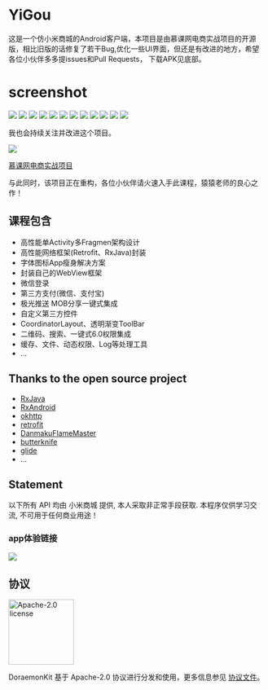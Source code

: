 # YiGou

这是一个仿小米商城的Android客户端，本项目是由慕课网电商实战项目的开源版，相比旧版的话修复了若干Bug,优化一些UI界面，但还是有改进的地方，希望各位小伙伴多多提issues和Pull Requests， 下载APK见底部。

# screenshot
![](picture/splash.png)
![](picture/home.png)
![](picture/person.png)
![](picture/sort.png)
![](picture/shopcart.png)
![](picture/faxian.png)
![](picture/detail.png)
![](picture/fenlei.png)
![](picture/login.png)
![](picture/pinfen.png)
![](picture/sacn.png)
![](picture/search.png)

我也会持续关注并改进这个项目。

<img src="picture/mooc.png">

[慕课网电商实战项目](https://coding.imooc.com/class/116.html)

与此同时，该项目正在重构，各位小伙伴请火速入手此课程，猿猿老师的良心之作！

## 课程包含 

* 高性能单Activity多Fragmen架构设计
* 高性能网络框架(Retrofit、RxJava)封装
* 字体图标App瘦身解决方案
* 封装自己的WebView框架
* 微信登录
* 第三方支付(微信、支付宝)
* 极光推送 MOB分享一键式集成
* 自定义第三方控件
* CoordinatorLayout、透明渐变ToolBar
* 二维码、搜索、一键式6.0权限集成
* 缓存、文件、动态权限、Log等处理工具
* ...

## Thanks to the open source project

* [RxJava](https://github.com/ReactiveX/RxJava)
* [RxAndroid](https://github.com/ReactiveX/RxAndroid)
* [okhttp](https://github.com/square/okhttp)
* [retrofit](https://github.com/square/retrofit)
* [DanmakuFlameMaster](https://github.com/Bilibili/DanmakuFlameMaster)
* [butterknife](https://github.com/JakeWharton/butterknife)
* [glide](https://github.com/bumptech/glide)
* ...

## Statement
以下所有 API 均由 小米商城 提供, 本人采取非正常手段获取. 本程序仅供学习交流, 不可用于任何商业用途！

### app体验链接
<img src="picture/dowlod.png">

## 协议

<img alt="Apache-2.0 license" src="https://lucene.apache.org/images/mantle-power.png" width="128">

DoraemonKit 基于 Apache-2.0 协议进行分发和使用，更多信息参见 [协议文件](LICENSE)。

